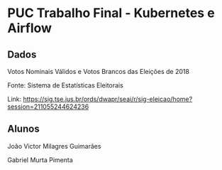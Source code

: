 # PUC Trabalho Final - Kubernetes e Airflow

## Dados
Votos Nominais Válidos e Votos Brancos das Eleições de 2018

Fonte: Sistema de Estatísticas Eleitorais

Link: https://sig.tse.jus.br/ords/dwapr/seai/r/sig-eleicao/home?session=211055244624236

## Alunos
João Victor Milagres Guimarães

Gabriel Murta Pimenta
